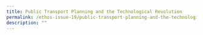 ```yaml
---
title: Public Transport Planning and the Technological Revolution
permalink: /ethos-issue-19/public-transport-planning-and-the-technological-revolution/
description: ""
---
```

